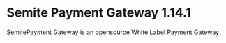 <h1>Semite Payment Gateway 1.14.1</h1>
<p>SemitePayment Gateway is an opensource White Label Payment Gateway</p>

